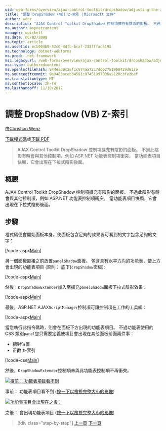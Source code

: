 ```yaml
---
uid: web-forms/overview/ajax-control-toolkit/dropshadow/adjusting-the-z-index-of-a-dropshadow-vb
title: "調整 DropShadow (VB) Z-索引 |Microsoft 文件"
author: wenz
description: "AJAX Control Toolkit DropShadow 控制項擴充有陰影的面板。 不過此陰影有時會與其他控制項，如 insta 衝突..."
ms.author: aspnetcontent
manager: wpickett
ms.date: 06/02/2008
ms.topic: article
ms.assetid: ecb004b5-82c0-44fb-bcaf-233fffac6195
ms.technology: dotnet-webforms
ms.prod: .net-framework
msc.legacyurl: /web-forms/overview/ajax-control-toolkit/dropshadow/adjusting-the-z-index-of-a-dropshadow-vb
msc.type: authoredcontent
ms.openlocfilehash: 844ea00c2ef1c974aa72c7dd627819b0429d612e
ms.sourcegitcommit: 9a9483aceb34591c97451997036a9120c3fe2baf
ms.translationtype: MT
ms.contentlocale: zh-TW
ms.lasthandoff: 11/10/2017
---
```

<a name="adjusting-the-z-index-of-a-dropshadow-vb"></a>調整 DropShadow (VB) Z-索引
====================
由[Christian Wenz](https://github.com/wenz)

[下載程式碼](http://download.microsoft.com/download/5/1/6/51652a81-500b-4f6b-88d3-617103e7941e/DropShadow1.vb.zip)或[下載 PDF](http://download.microsoft.com/download/b/6/a/b6ae89ee-df69-4c87-9bfb-ad1eb2b23373/dropshadow1VB.pdf)

> AJAX Control Toolkit DropShadow 控制項擴充有陰影的面板。 不過此陰影有時會與其他控制項，例如 ASP.NET 功能表控制項衝突。 當功能表項目快顯，它會出現在下拉式陰影後面。


## <a name="overview"></a>概觀

AJAX Control Toolkit DropShadow 控制項擴充有陰影的面板。 不過此陰影有時會與其他控制項，例如 ASP.NET 功能表控制項衝突。 當功能表項目快顯，它會出現在下拉式陰影後面。

## <a name="steps"></a>步驟

程式碼便會開始面板本身，使面板包含足夠的效果皆可看到的文字包含足夠的文字：

[!code-aspx[Main](adjusting-the-z-index-of-a-dropshadow-vb/samples/sample1.aspx)]

另一個面板直接之前放置`panelShadow`面板。 包含具有水平方向的功能表，使上方會出現的功能表項目 (否則： 底下)`dropShadow`面板):

[!code-aspx[Main](adjusting-the-z-index-of-a-dropshadow-vb/samples/sample2.aspx)]

然後，`DropShadowExtender`加入至擴充`panelShadow`面板下拉式陰影效果：

[!code-aspx[Main](adjusting-the-z-index-of-a-dropshadow-vb/samples/sample3.aspx)]

最後，ASP.NET AJAX`ScriptManager`控制項可讓控制項在工作的工具組：

[!code-aspx[Main](adjusting-the-z-index-of-a-dropshadow-vb/samples/sample4.aspx)]

當您執行此指令碼時，則會在面板下方出現的功能表項目。 不過功能表使用的 CSS 類別`panel`您只需要定義使項目會出現在其他面板前面兩件事：

- 相對位置
- 正數 z-索引

[!code-css[Main](adjusting-the-z-index-of-a-dropshadow-vb/samples/sample5.css)]

然後，`DropShadowExtender`控制項未與此功能表控制項不再衝突。


[![事前： 功能表項目看不到](adjusting-the-z-index-of-a-dropshadow-vb/_static/image2.png)](adjusting-the-z-index-of-a-dropshadow-vb/_static/image1.png)

事前： 功能表項目看不到 ([按一下以檢視完整大小的影像](adjusting-the-z-index-of-a-dropshadow-vb/_static/image3.png))


[![功能表項目會出現在之後：](adjusting-the-z-index-of-a-dropshadow-vb/_static/image5.png)](adjusting-the-z-index-of-a-dropshadow-vb/_static/image4.png)

之後： 會出現功能表項目 ([按一下以檢視完整大小的影像](adjusting-the-z-index-of-a-dropshadow-vb/_static/image6.png))

>[!div class="step-by-step"]
[上一頁](manipulating-dropshadow-properties-from-client-code-cs.md)
[下一頁](manipulating-dropshadow-properties-from-client-code-vb.md)
